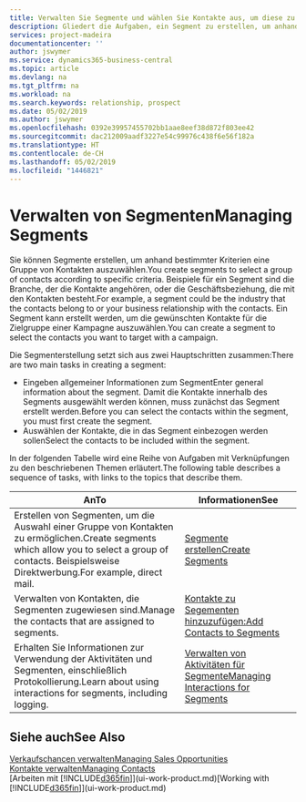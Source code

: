 ```yaml
---
title: Verwalten Sie Segmente und wählen Sie Kontakte aus, um diese zu berücksichtigen| Microsoft Docs
description: Gliedert die Aufgaben, ein Segment zu erstellen, um anhand bestimmter Kriterien eine Gruppe von Kontakten auszuwählen, zum Beispiel Kontakte in einer Branche, die Sie anvisieren möchten.
services: project-madeira
documentationcenter: ''
author: jswymer
ms.service: dynamics365-business-central
ms.topic: article
ms.devlang: na
ms.tgt_pltfrm: na
ms.workload: na
ms.search.keywords: relationship, prospect
ms.date: 05/02/2019
ms.author: jswymer
ms.openlocfilehash: 0392e39957455702bb1aae8eef38d872f803ee42
ms.sourcegitcommit: dac212009aadf3227e54c99976c438f6e56f182a
ms.translationtype: HT
ms.contentlocale: de-CH
ms.lasthandoff: 05/02/2019
ms.locfileid: "1446821"
---
```

# <a name="managing-segments"></a><span data-ttu-id="b92ba-103">Verwalten von Segmenten</span><span class="sxs-lookup"><span data-stu-id="b92ba-103">Managing Segments</span></span>
<span data-ttu-id="b92ba-104">Sie können Segmente erstellen, um anhand bestimmter Kriterien eine Gruppe von Kontakten auszuwählen.</span><span class="sxs-lookup"><span data-stu-id="b92ba-104">You create segments to select a group of contacts according to specific criteria.</span></span> <span data-ttu-id="b92ba-105">Beispiele für ein Segment sind die Branche, der die Kontakte angehören, oder die Geschäftsbeziehung, die mit den Kontakten besteht.</span><span class="sxs-lookup"><span data-stu-id="b92ba-105">For example, a segment could be the industry that the contacts belong to or your business relationship with the contacts.</span></span> <span data-ttu-id="b92ba-106">Ein Segment kann erstellt werden, um die gewünschten Kontakte für die Zielgruppe einer Kampagne auszuwählen.</span><span class="sxs-lookup"><span data-stu-id="b92ba-106">You can create a segment to select the contacts you want to target with a campaign.</span></span>

<span data-ttu-id="b92ba-107">Die Segmenterstellung setzt sich aus zwei Hauptschritten zusammen:</span><span class="sxs-lookup"><span data-stu-id="b92ba-107">There are two main tasks in creating a segment:</span></span>

* <span data-ttu-id="b92ba-108">Eingeben allgemeiner Informationen zum Segment</span><span class="sxs-lookup"><span data-stu-id="b92ba-108">Enter general information about the segment.</span></span> <span data-ttu-id="b92ba-109">Damit die Kontakte innerhalb des Segments ausgewählt werden können, muss zunächst das Segment erstellt werden.</span><span class="sxs-lookup"><span data-stu-id="b92ba-109">Before you can select the contacts within the segment, you must first create the segment.</span></span>
* <span data-ttu-id="b92ba-110">Auswählen der Kontakte, die in das Segment einbezogen werden sollen</span><span class="sxs-lookup"><span data-stu-id="b92ba-110">Select the contacts to be included within the segment.</span></span>

<span data-ttu-id="b92ba-111">In der folgenden Tabelle wird eine Reihe von Aufgaben mit Verknüpfungen zu den beschriebenen Themen erläutert.</span><span class="sxs-lookup"><span data-stu-id="b92ba-111">The following table describes a sequence of tasks, with links to the topics that describe them.</span></span>

| <span data-ttu-id="b92ba-112">An</span><span class="sxs-lookup"><span data-stu-id="b92ba-112">To</span></span> | <span data-ttu-id="b92ba-113">Informationen</span><span class="sxs-lookup"><span data-stu-id="b92ba-113">See</span></span> |
| --- | --- |
| <span data-ttu-id="b92ba-114">Erstellen von Segmenten, um die Auswahl einer Gruppe von Kontakten zu ermöglichen.</span><span class="sxs-lookup"><span data-stu-id="b92ba-114">Create segments which allow you to select a group of contacts.</span></span> <span data-ttu-id="b92ba-115">Beispielsweise Direktwerbung.</span><span class="sxs-lookup"><span data-stu-id="b92ba-115">For example, direct mail.</span></span> |[<span data-ttu-id="b92ba-116">Segmente erstellen</span><span class="sxs-lookup"><span data-stu-id="b92ba-116">Create Segments</span></span>](marketing-how-create-segment.md) |
| <span data-ttu-id="b92ba-117">Verwalten von Kontakten, die Segmenten zugewiesen sind.</span><span class="sxs-lookup"><span data-stu-id="b92ba-117">Manage the contacts that are assigned to segments.</span></span> |[<span data-ttu-id="b92ba-118">Kontakte zu Segementen hinzuzufügen:</span><span class="sxs-lookup"><span data-stu-id="b92ba-118">Add Contacts to Segments</span></span>](marketing-add-contact-segment.md) |
| <span data-ttu-id="b92ba-119">Erhalten Sie Informationen zur Verwendung der Aktivitäten und Segmenten, einschließlich Protokollierung.</span><span class="sxs-lookup"><span data-stu-id="b92ba-119">Learn about using interactions for segments, including logging.</span></span> |[<span data-ttu-id="b92ba-120">Verwalten von Aktivitäten für Segmente</span><span class="sxs-lookup"><span data-stu-id="b92ba-120">Managing Interactions for Segments</span></span>](marketing-interaction-segments.md) |

## <a name="see-also"></a><span data-ttu-id="b92ba-121">Siehe auch</span><span class="sxs-lookup"><span data-stu-id="b92ba-121">See Also</span></span>
[<span data-ttu-id="b92ba-122">Verkaufschancen verwalten</span><span class="sxs-lookup"><span data-stu-id="b92ba-122">Managing Sales Opportunities</span></span>](marketing-manage-sales-opportunities.md)  
[<span data-ttu-id="b92ba-123">Kontakte verwalten</span><span class="sxs-lookup"><span data-stu-id="b92ba-123">Managing Contacts</span></span>](marketing-contacts.md)  
<span data-ttu-id="b92ba-124">[Arbeiten mit [!INCLUDE[d365fin](includes/d365fin_md.md)]](ui-work-product.md)</span><span class="sxs-lookup"><span data-stu-id="b92ba-124">[Working with [!INCLUDE[d365fin](includes/d365fin_md.md)]](ui-work-product.md)</span></span>
